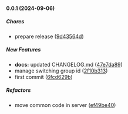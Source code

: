 #### 0.0.1 (2024-09-06)

##### Chores

*  prepare release ([9d43564d](https://github.com/Smile-SA/slidev-addon-sync/commit/9d43564d8f424281476ed88cbb20af93ede1b0b9))

##### New Features

* **docs:**  updated CHANGELOG.md ([47e7da89](https://github.com/Smile-SA/slidev-addon-sync/commit/47e7da893eebc9f00d3789c99c1a92a38e713a7c))
*  manage switching group id ([2f10b313](https://github.com/Smile-SA/slidev-addon-sync/commit/2f10b313837dc64a190080d16110f3a301462d0d))
*  first commit ([6fcd629b](https://github.com/Smile-SA/slidev-addon-sync/commit/6fcd629b6ce3795b899ad90adc0d950d595be1ac))

##### Refactors

*  move common code in server ([ef49be40](https://github.com/Smile-SA/slidev-addon-sync/commit/ef49be403d6b396fd32ba11d9d30c964f2c2347e))
